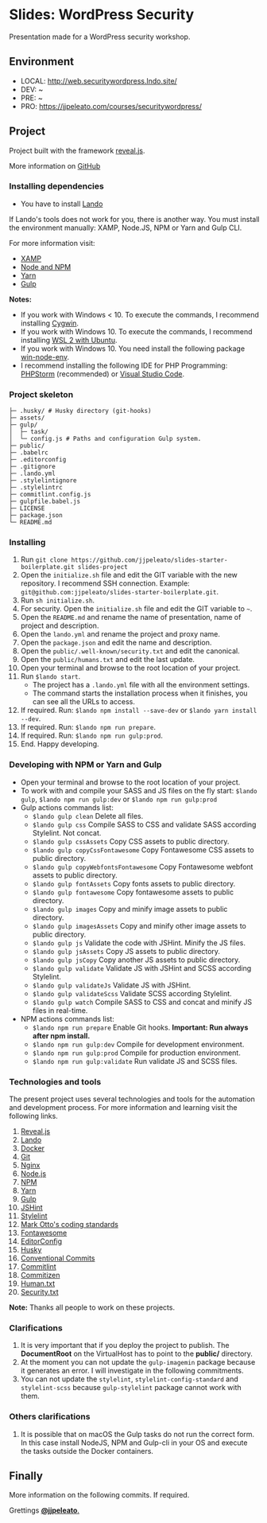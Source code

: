 # Slides: WordPress Security

Presentation made for a WordPress security workshop.

## Environment

- LOCAL: http://web.securitywordpress.lndo.site/
- DEV: ~
- PRE: ~
- PRO: https://jjpeleato.com/courses/securitywordpress/

## Project

Project built with the framework [reveal.js](https://revealjs.com/).

More information on [GitHub](https://github.com/hakimel/reveal.js)

### Installing dependencies

- You have to install [Lando](https://lando.dev/)

If Lando's tools does not work for you, there is another way. You must install the environment manually: XAMP, Node.JS, NPM or Yarn and Gulp CLI.

For more information visit:

- [XAMP](https://www.apachefriends.org/es/index.html)
- [Node and NPM](https://nodejs.org/es/)
- [Yarn](https://yarnpkg.com/es-ES/)
- [Gulp](https://gulpjs.com/)

**Notes:**
- If you work with Windows < 10. To execute the commands, I recommend installing [Cygwin](http://www.cygwin.com/).
- If you work with Windows 10. To execute the commands, I recommend installing [WSL 2 with Ubuntu](https://docs.microsoft.com/es-es/windows/wsl/install-win10).
- If you work with Windows 10. You need install the following package [win-node-env](https://www.npmjs.com/package/win-node-env).
- I recommend installing the following IDE for PHP Programming: [PHPStorm](https://www.jetbrains.com/phpstorm/) (recommended) or [Visual Studio Code](https://code.visualstudio.com/).

### Project skeleton

```
├─ .husky/ # Husky directory (git-hooks)
├─ assets/
├─ gulp/
│  ├─ task/
│  └─ config.js # Paths and configuration Gulp system.
├─ public/
├─ .babelrc
├─ .editorconfig
├─ .gitignore
├─ .lando.yml
├─ .stylelintignore
├─ .stylelintrc
├─ commitlint.config.js
├─ gulpfile.babel.js
├─ LICENSE
├─ package.json
└─ README.md
```

### Installing

1. Run `git clone https://github.com/jjpeleato/slides-starter-boilerplate.git slides-project`
2. Open the `initialize.sh` file and edit the GIT variable with the new repository. I recommend SSH connection. Example: `git@github.com:jjpeleato/slides-starter-boilerplate.git`.
3. Run `sh initialize.sh`.
4. For security. Open the `initialize.sh` file and edit the GIT variable to `~`.
5. Open the `README.md` and rename the name of presentation, name of project and description.
6. Open the `lando.yml` and rename the project and proxy name.
7. Open the `package.json` and edit the name and description.
8. Open the `public/.well-known/security.txt` and edit the canonical.
9. Open the `public/humans.txt` and edit the last update.
10. Open your terminal and browse to the root location of your project.
11. Run `$lando start`.
	- The project has a `.lando.yml` file with all the environment settings.
	- The command starts the installation process when it finishes, you can see all the URLs to access.
12. If required. Run: `$lando npm install --save-dev` or `$lando yarn install --dev`.
13. If required. Run: `$lando npm run prepare`.
14. If required. Run: `$lando npm run gulp:prod`.
15. End. Happy developing.

### Developing with NPM or Yarn and Gulp

- Open your terminal and browse to the root location of your project.
- To work with and compile your SASS and JS files on the fly start: `$lando gulp`, `$lando npm run gulp:dev` or `$lando npm run gulp:prod`
- Gulp actions commands list:
	- `$lando gulp clean` Delete all files.
	- `$lando gulp css` Compile SASS to CSS and validate SASS according Stylelint. Not concat.
	- `$lando gulp cssAssets` Copy CSS assets to public directory.
	- `$lando gulp copyCssFontawesome` Copy Fontawesome CSS assets to public directory.
	- `$lando gulp copyWebfontsFontawesome` Copy Fontawesome webfont assets to public directory.
	- `$lando gulp fontAssets` Copy fonts assets to public directory.
	- `$lando gulp fontawesome` Copy fontawesome assets to public directory.
	- `$lando gulp images` Copy and minify image assets to public directory.
	- `$lando gulp imagesAssets` Copy and minify other image assets to public directory.
	- `$lando gulp js` Validate the code with JSHint. Minify the JS files.
	- `$lando gulp jsAssets` Copy JS assets to public directory.
	- `$lando gulp jsCopy` Copy another JS assets to public directory.
	- `$lando gulp validate` Validate JS with JSHint and SCSS according Stylelint.
	- `$lando gulp validateJs` Validate JS with JSHint.
	- `$lando gulp validateScss` Validate SCSS according Stylelint.
	- `$lando gulp watch` Compile SASS to CSS and concat and minify JS files in real-time.
- NPM actions commands list:
	- `$lando npm run prepare` Enable Git hooks. **Important: Run always after npm install.**
	- `$lando npm run gulp:dev` Compile for development environment.
	- `$lando npm run gulp:prod` Compile for production environment.
	- `$lando npm run gulp:validate` Run validate JS and SCSS files.

### Technologies and tools

The present project uses several technologies and tools for the automation and development process. For more information and learning visit the following links.

1. [Reveal.js](https://revealjs.com/)
2. [Lando](https://docs.devwithlando.io/)
3. [Docker](https://www.docker.com/)
4. [Git](https://git-scm.com/)
5. [Nginx](https://www.nginx.com/)
6. [Node.js](https://nodejs.org/)
7. [NPM](https://www.npmjs.com/)
8. [Yarn](https://yarnpkg.com/)
9. [Gulp](https://gulpjs.com/)
10. [JSHint](https://jshint.com/)
11. [Stylelint](https://stylelint.io/)
12. [Mark Otto's coding standards](https://codeguide.co/)
13. [Fontawesome](https://fontawesome.com/)
14. [EditorConfig](https://editorconfig.org/)
15. [Husky](https://www.npmjs.com/package/husky)
16. [Conventional Commits](https://www.conventionalcommits.org/)
17. [Commitlint](https://commitlint.js.org/)
18. [Commitizen](http://commitizen.github.io/cz-cli/)
19. [Human.txt](http://humanstxt.org/)
20. [Security.txt](https://securitytxt.org/)

**Note:** Thanks all people to work on these projects.

### Clarifications

1. It is very important that if you deploy the project to publish. The **DocumentRoot** on the VirtualHost has to point to the **public/** directory. 
2. At the moment you can not update the `gulp-imagemin` package because it generates an error. I will investigate in the following commitments. 
3. You can not update the `stylelint`, `stylelint-config-standard` and `stylelint-scss` because `gulp-stylelint` package cannot work with them.

### Others clarifications

1. It is possible that on macOS the Gulp tasks do not run the correct form. In this case install NodeJS, NPM and Gulp-cli in your OS and execute the tasks outside the Docker containers.

## Finally

More information on the following commits. If required.

Grettings [**@jjpeleato**.](https://www.jjpeleato.com/)
